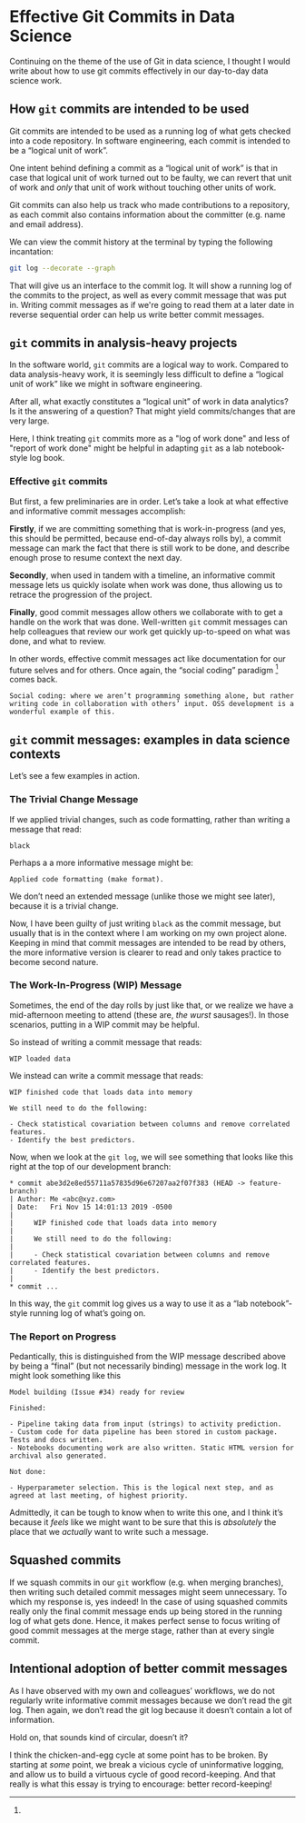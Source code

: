 # Effective Git Commits in Data Science

Continuing on the theme of the use of Git in data science, I thought I would write about how to use git commits effectively in our day-to-day data science work.

## How `git` commits are intended to be used

Git commits are intended to be used as a running log of what gets checked into a code repository. In software engineering, each commit is intended to be a “logical unit of work”.

One intent behind defining a commit as a “logical unit of work” is that in case that logical unit of work turned out to be faulty, we can revert that unit of work and _only_ that unit of work without touching other units of work.

Git commits can also help us track who made contributions to a repository, as each commit also contains information about the committer (e.g. name and email address).

We can view the commit history at the terminal by typing the following incantation:

```bash
git log --decorate --graph
```

That will give us an interface to the commit log. It will show a running log of the commits to the project, as well as every commit message that was put in. Writing commit messages as if we're going to read them at a later date in reverse sequential order can help us write better commit messages.

## `git` commits in analysis-heavy projects

In the software world, `git` commits are a logical way to work. Compared to data analysis-heavy work, it is seemingly less difficult to define a “logical unit of work” like we might in software engineering.

After all, what exactly constitutes a “logical unit” of work in data analytics? Is it the answering of a question? That might yield commits/changes that are very large.

Here, I think treating `git` commits more as a "log of work done" and less of "report of work done" might be helpful in adapting `git` as a lab notebook-style log book.

### Effective `git` commits

But first, a few preliminaries are in order. Let’s take a look at what effective and informative commit messages accomplish:

**Firstly**, if we are committing something that is work-in-progress (and yes, this should be permitted, because end-of-day always rolls by), a commit message can mark the fact that there is still work to be done, and describe enough prose to resume context the next day.

**Secondly**, when used in tandem with a timeline, an informative commit message lets us quickly isolate when work was done, thus allowing us to retrace the progression of the project.

**Finally**, good commit messages allow others we collaborate with to get a handle on the work that was done. Well-written `git` commit messages can help colleagues that review our work get quickly up-to-speed on what was done, and what to review.

In other words, effective commit messages act like documentation for our future selves and for others. Once again, the “social coding” paradigm [^1] comes back.

```note "Social coding?"
Social coding: where we aren’t programming something alone, but rather writing code in collaboration with others’ input. OSS development is a wonderful example of this.
```

## `git` commit messages: examples in data science contexts

Let’s see a few examples in action.

### The Trivial Change Message

If we applied trivial changes, such as code formatting, rather than writing a message that read:

```Text
black
```

Perhaps a a more informative message might be:

```Text
Applied code formatting (make format).
```

We don’t need an extended message (unlike those we might see later), because it is a trivial change.

Now, I have been guilty of just writing `black` as the commit message, but usually that is in the context where I am working on my own project alone. Keeping in mind that commit messages are intended to be read by others, the more informative version is clearer to read and only takes practice to become second nature.

### The Work-In-Progress (WIP) Message

Sometimes, the end of the day rolls by just like that, or we realize we have a mid-afternoon meeting to attend (these are, _the wurst_ sausages!). In those scenarios, putting in a WIP commit may be helpful.

So instead of writing a commit message that reads:

```Text
WIP loaded data
```

We instead can write a commit message that reads:

```Text
WIP finished code that loads data into memory

We still need to do the following:

- Check statistical covariation between columns and remove correlated features.
- Identify the best predictors.
```

Now, when we look at the `git log`, we will see something that looks like this right at the top of our development branch:

```Text
* commit abe3d2e8ed55711a57835d96e67207aa2f07f383 (HEAD -> feature-branch)
| Author: Me <abc@xyz.com>
| Date:   Fri Nov 15 14:01:13 2019 -0500
|
|     WIP finished code that loads data into memory
|
|     We still need to do the following:
|
|     - Check statistical covariation between columns and remove correlated features.
|     - Identify the best predictors.
|
* commit ...
```

In this way, the `git` commit log gives us a way to use it as a “lab notebook”-style running log of what’s going on.

### The Report on Progress

Pedantically, this is distinguished from the WIP message described above by being a “final” (but not necessarily binding) message in the work log. It might look something like this

```Text
Model building (Issue #34) ready for review

Finished:

- Pipeline taking data from input (strings) to activity prediction.
- Custom code for data pipeline has been stored in custom package. Tests and docs written.
- Notebooks documenting work are also written. Static HTML version for archival also generated.

Not done:

- Hyperparameter selection. This is the logical next step, and as agreed at last meeting, of highest priority.
```

Admittedly, it can be tough to know when to write this one, and I think it’s because it _feels_ like we might want to be sure that this is _absolutely_ the place that we _actually_ want to write such a message.

## Squashed commits

If we squash commits in our `git` workflow (e.g. when merging branches), then writing such detailed commit messages might seem unnecessary. To which my response is, yes indeed! In the case of using squashed commits really only the final commit message ends up being stored in the running log of what gets done. Hence, it makes perfect sense to focus writing of good commit messages at the merge stage, rather than at every single commit.

## Intentional adoption of better commit messages

As I have observed with my own and colleagues’ workflows, we do not regularly write informative commit messages because we don’t read the git log. Then again, we don’t read the git log because it doesn’t contain a lot of information.

Hold on, that sounds kind of circular, doesn’t it?

I think the chicken-and-egg cycle at some point has to be broken. By starting at _some_ point, we break a vicious cycle of uninformative logging, and allow us to build a virtuous cycle of good record-keeping. And that really is what this essay is trying to encourage: better record-keeping!

[^1]:
